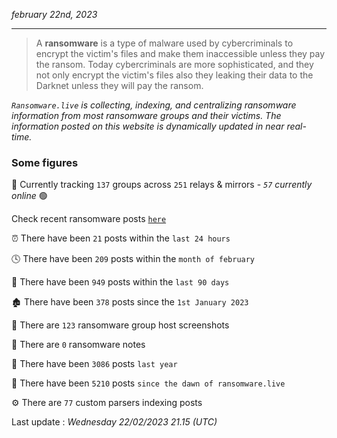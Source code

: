 _february 22nd, 2023_

---

> A **ransomware** is a type of malware used by cybercriminals to encrypt the victim's files and make them inaccessible unless they pay the ransom. Today cybercriminals are more sophisticated, and they not only encrypt the victim's files also they leaking their data to the Darknet unless they will pay the ransom.


_`Ransomware.live` is collecting, indexing, and centralizing ransomware information from most ransomware groups and their victims. The information posted on this website is dynamically updated in near real-time._

### Some figures 

🔎 Currently tracking `137` groups across `251` relays & mirrors - _`57` currently online_ 🟢

Check recent ransomware posts [`here`](recentposts.md)


⏰ There have been `21` posts within the `last 24 hours`

🕓 There have been `209` posts within the `month of february`

📅 There have been `949` posts within the `last 90 days`

🏚 There have been `378` posts since the `1st January 2023`

📸 There are `123` ransomware group host screenshots

📝 There are `0` ransomware notes

🚀 There have been `3086` posts `last year`

🐣 There have been `5210` posts `since the dawn of ransomware.live`

⚙️ There are `77` custom parsers indexing posts



Last update : _Wednesday 22/02/2023 21.15 (UTC)_


